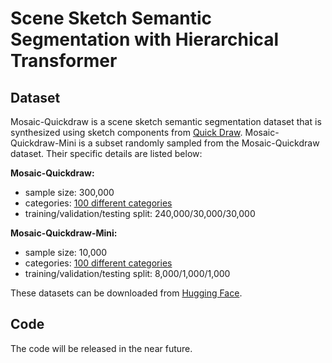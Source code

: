 # Scene Sketch Semantic Segmentation with Hierarchical Transformer

## Dataset

Mosaic-Quickdraw is a scene sketch semantic segmentation dataset that is synthesized using sketch components from [Quick Draw](https://github.com/googlecreativelab/quickdraw-dataset). Mosaic-Quickdraw-Mini is a subset randomly sampled from the Mosaic-Quickdraw dataset. Their specific details are listed below:

**Mosaic-Quickdraw:**

* sample size: 300,000
* categories: [100 different categories](class_list.txt)
* training/validation/testing split: 240,000/30,000/30,000

**Mosaic-Quickdraw-Mini:**

* sample size: 10,000
* categories: [100 different categories](class_list.txt)
* training/validation/testing split: 8,000/1,000/1,000

These datasets can be downloaded from [Hugging Face](https://huggingface.co/datasets/jayangcs/Mosaic-Quickdraw).

## Code

The code will be released in the near future.
